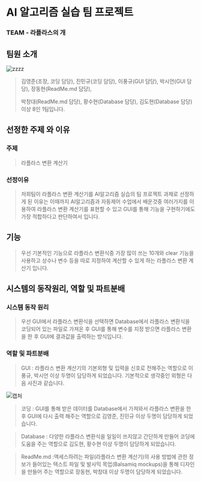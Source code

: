 # AI 알고리즘 실습 팀 프로젝트
### TEAM - 라플라스의 개
## 팀원 소개
![zzzz](https://user-images.githubusercontent.com/89188607/141059040-12b4b387-5c34-465b-847c-3564cfa2f547.JPG)


> 김영준(조장, 코딩 담당), 
> 진민규(코딩 담당),
> 이풍규(GUI 담당), 
> 박시언(GUI 담당), 
> 장동현(ReadMe.md 담당),
>
>
> 박창대(ReadMe.md 담당), 
> 황수현(Database 담당), 
> 김도현(Database 담당) 
> 이상 8인 1팀입니다.                     
## 선정한 주제 와 이유
### 주제
> 라플라스 변환 계산기
### 선정이유
> 저희팀이 라플라스 변환 계산기를 AI알고리즘 실습의 팀 프로젝트 과제로 선정하게 된 이유는 이때까지 AI알고리즘과 자동제어 수업에서 배운것중 여러가지를 이용하여 라플라스 변환 계산기를 표현할 수 있고 GUI를 통해 기능을 구현하기에도 가장 적합하다고 판단하여서 입니다.
## 기능
> 우선 기본적인 기능으로 라플라스 변환식중 가장 많이 쓰는 10개와 clear 기능을 사용하고 상수나 변수 등을 따로 지정하여 계산할 수 있게 하는 라플라스 변환 계산기 입니다.
## 시스템의 동작원리, 역할 및 파트분배
### 시스템 동작 원리
>우선 GUI에서 라플라스 변환식을 선택하면 Database에서 라플라스 변환식을 코딩되어 있는 파일로 가져온 후 GUI를 통해 변수를 지정 받으면 라플라스 변환을 한 후 GUI에 결과값을 출력하는 방식입니다.
### 역할 및 파트분배
> GUI : 라플라스 변환 계산기의 기본외형 및 입력을 신호로 전해주는 역할으로 이풍규, 박시언 이상 두명이 담당하게 되었습니다. 기본적으로 생각중인 외형은 다음 사진과 같습니다.


![캡처](https://user-images.githubusercontent.com/89117676/141061140-fc46bf2d-56b8-4dea-8fa9-573153ffee0c.JPG)



> 코딩 : GUI를 통해 받은 데이터를 Database에서 가져와서 라플라스 변환을 한 후 GUI에 다시 출력 해주는 역할으로 김영준, 진민규 이상 두명이 담당하게 되었습니다.


> Database : 다양한 라플라스 변환식을 일일이 쓰지않고 간단하게 만들어 코딩에 도움을 주는 역할으로 김도현, 황수현 이상 두명이 담당하게 되었습니다.


> ReadMe.md :액세스하려는 파일(라플라스 변환 계산기)의 사용 방법에 관한 정보가 들어있는 텍스트 파일 및 발사믹 목업(Balsamiq mockups)을 통해 디자인을 만들어 주는 역할으로 장동현, 박창대 이상 두명이 담당하게 되었습니다.

